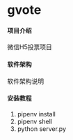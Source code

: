 # gvote

#### 项目介绍
微信H5投票项目

#### 软件架构
软件架构说明


#### 安装教程

1. pipenv install
2. pipenv shell
3. python server.py

